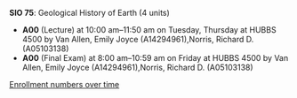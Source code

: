 **SIO 75**: Geological History of Earth (4 units)

- **A00** (Lecture) at 10:00 am–11:50 am on Tuesday, Thursday at HUBBS 4500 by Van Allen, Emily Joyce (A14294961),Norris, Richard D. (A05103138)
- **A00** (Final Exam) at 8:00 am–10:59 am on Friday at HUBBS 4500 by Van Allen, Emily Joyce (A14294961),Norris, Richard D. (A05103138)

[Enrollment numbers over time](./SIO75.tsv)
